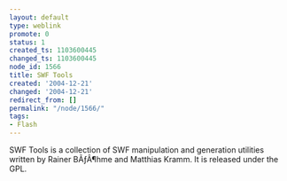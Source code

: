 ```yaml
---
layout: default
type: weblink
promote: 0
status: 1
created_ts: 1103600445
changed_ts: 1103600445
node_id: 1566
title: SWF Tools
created: '2004-12-21'
changed: '2004-12-21'
redirect_from: []
permalink: "/node/1566/"
tags:
- Flash
---
```

SWF Tools is a collection of SWF manipulation and generation utilities written by Rainer BÃƒÂ¶hme and Matthias Kramm. It is released under the GPL. 
